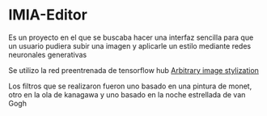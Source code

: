 # IMIA-Editor

Es un proyecto en el que se buscaba hacer una interfaz sencilla para que un usuario pudiera subir una imagen y aplicarle un estilo mediante redes neuronales generativas

Se utilizo la red preentrenada de tensorflow hub [Arbitrary image stylization](http://tfhub.dev/google/magenta/arbitrary-image-stylization-v1-256/2)

Los filtros que se realizaron fueron uno basado en una pintura de monet, otro en la ola de kanagawa y uno basado en la noche estrellada de van Gogh

